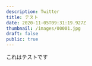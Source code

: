 ```yaml
---
description: Twitter
title: テスト
date: 2020-11-05T09:31:19.927Z
thumbnail: /images/00001.jpg
draft: false
public: true
---
```

これはテストです
